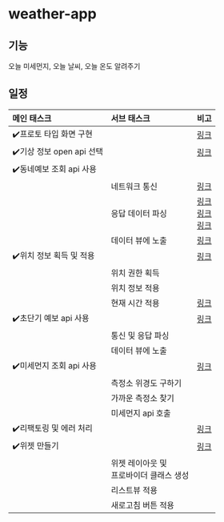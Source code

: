 # weather-app
## 기능
오늘 미세먼지, 오늘 날씨, 오늘 온도 알려주기
## 일정
|메인 태스크|서브 태스크|비고|
|:---|:---|:---|
|:heavy_check_mark:프로토 타입 화면 구현| | [링크](https://github.com/mangab0159/weather-app/issues/6#issuecomment-870250024)  |
|:heavy_check_mark:기상 정보 open api 선택| |[링크](https://github.com/mangab0159/weather-app/issues/6#issuecomment-872038728)|
|:heavy_check_mark:동네예보 조회 api 사용|| |
| |네트워크 통신|  [링크](https://github.com/mangab0159/weather-app/issues/6#issuecomment-872119615) |
| |응답 데이터 파싱| [링크](https://github.com/mangab0159/weather-app/issues/6#issuecomment-873346260) <br> [링크](https://github.com/mangab0159/weather-app/issues/6#issuecomment-873363030) <br> [링크](https://github.com/mangab0159/weather-app/issues/6#issuecomment-873519062)|
| |데이터 뷰에 노출| [링크](https://github.com/mangab0159/weather-app/issues/6#issuecomment-874359646)|
|:heavy_check_mark:위치 정보 획득 및 적용| | [링크](https://github.com/mangab0159/weather-app/issues/6#issuecomment-876279752) |
| |위치 권한 획득| |
| |위치 정보 적용| |
| |현재 시간 적용 |[링크](https://github.com/mangab0159/weather-app/issues/6#issuecomment-876932779)|
|:heavy_check_mark:초단기 예보 api 사용| | [링크](https://github.com/mangab0159/weather-app/issues/6#issuecomment-877881896)|
||통신 및 응답 파싱| |
||데이터 뷰에 노출| |
|:heavy_check_mark:미세먼지 조회 api 사용| | [링크](https://github.com/mangab0159/weather-app/issues/6#issuecomment-882152335)|
| |측정소 위경도 구하기| |
| |가까운 측정소 찾기| |
| |미세먼지 api 호출| |
|:heavy_check_mark:리팩토링 및 에러 처리| | [링크](https://github.com/mangab0159/weather-app/issues/6#issuecomment-901015450)|
|:heavy_check_mark:위젯 만들기| |[링크](https://github.com/mangab0159/weather-app/issues/6#issuecomment-951795077)|
| |위젯 레이아웃 및<br> 프로바이더 클래스 생성||
| |리스트뷰 적용| |
| |새로고침 버튼 적용| |
